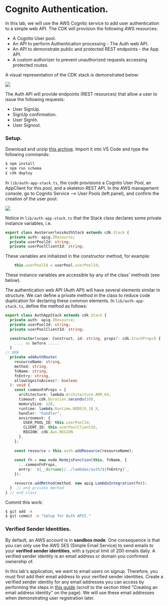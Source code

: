 # Cognito Authentication.

In this lab, we will use the AWS Cognito service to add user authentication to a simple web API. The CDK will provision the following AWS resources:

+ A Cognito User pool.
+ An API to perform Authentication processing - The Auth web API.
+ An API to demonstrate public and protected REST endpoints - the App API.
+ A custom authorizer to prevent unauthorized requests accessing protected routes.

A visual representation of the CDK stack is demonstrated below:

![][arch]

The Auth API will provide endpoints (REST resources) that allow a user to issue the following requests:

+ User SignUp.
+ SignUp confirmation.
+ User SignIn.
+ User Signout.

### Setup.

Download and unzip [this archive][start]. Import it into VS Code and type the following commands:

~~~bash
$ npm install
+ npm run schema
£ cdk deploy
~~~
In `lib/auth-app-stack.ts`, the code provisions a Cognito User Pool, an AppClient for this pool, and a skeleton REST API. In the AWS management console, go to Cognito Service --> User Pools (left panel), and confirm the creation of the user pool:

![][userpool]

Notice in `lib/auth-app-stack.ts` that the Stack class declares some private instance variables, i.e.
~~~ts
export class AwsServerlessAuthStack extends cdk.Stack {
  private auth: apig.IResource;
  private userPoolId: string;
  private userPoolClientId: string;
~~~
These variables are initialized in the constructor method, for example:
~~~ts
    this.userPoolId = userPool.userPoolId;
~~~
These instance variables are accessible by any of the class' methods (see below). 

The authentication web API (Auth API) will have several elements similar in structure. We can define a private method in the class to reduce code duplication for declaring these common elements. In `lib/auth-app-stack.ts`, define the method as follows:
~~~ts
export class AuthAppStack extends cdk.Stack {
  private auth: apig.IResource;
  private userPoolId: string;
  private userPoolClientId: string;

  constructor(scope: Construct, id: string, props?: cdk.StackProps) {
    .... as before .....
  }
// NEW
  private addAuthRoute(
    resourceName: string,
    method: string,
    fnName: string,
    fnEntry: string,
    allowCognitoAccess?: boolean
  ): void {
    const commonFnProps = {
      architecture: lambda.Architecture.ARM_64,
      timeout: cdk.Duration.seconds(10),
      memorySize: 128,
      runtime: lambda.Runtime.NODEJS_18_X,
      handler: "handler",
      environment: {
        USER_POOL_ID: this.userPoolId,
        CLIENT_ID: this.userPoolClientId,
        REGION: cdk.Aws.REGION
      },
    };
    
    const resource = this.auth.addResource(resourceName);
    
    const fn = new node.NodejsFunction(this, fnName, {
      ...commonFnProps,
      entry: `${__dirname}/../lambdas/auth/${fnEntry}`,
    });

    resource.addMethod(method, new apig.LambdaIntegration(fn));
  }  // end private method
} // end class
~~~

Commit this work:
~~~bash
$ git add -A
$ git commit -m "Setup for Auth APII."
~~~

### Verified Sender Identities.

By default, an AWS account is in __sandbox mode__. One consequence is that you can only use the AWS SES (Simple Email Service) to send emails to your __verified sender identities__, with a typical limit of 200 emails daily. A verified sender identity is an email address or domain you confirmed ownership of. 

In this lab's application, we want to email users on signup. Therefore, you must first add their email address to your verified sender identities. Create a verified sender identity for any email addresses you can access by performing the steps in [this guide][vsi] (scroll to the section titled "Creating an email address identity" on the page). We will use these email addresses when demonstrating user registration later.

[arch]: ./img/arch.png
[start]: ./img/start.zip
[userpool]: ./img/userpool.png
[vsi]: https://docs.aws.amazon.com/ses/latest/dg/creating-identities.html#verify-email-addresses-procedure